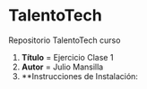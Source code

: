 # TalentoTech
Repositorio TalentoTech curso
1. **Título** = Ejercicio Clase 1
2. **Autor** = Julio Mansilla
3. **Instrucciones de Instalación:
